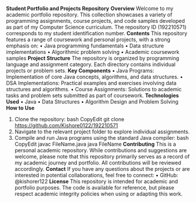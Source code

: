 **Student Portfolio and Projects Repository**
**Overview**
Welcome to my academic portfolio repository. This collection showcases a variety of programming assignments, course projects, and code samples developed as part of my Computer Science curriculum. The repository ID (192210571) corresponds to my student identification number.
**Contents**
This repository features a range of coursework and personal projects, with a strong emphasis on:
•	Java programming fundamentals
•	Data structure implementations
•	Algorithmic problem solving
•	Academic coursework samples
**Project Structure**
The repository is organized by programming language and assignment category. Each directory contains individual projects or problem sets.
**Key Components**
•	Java Programs: Implementation of core Java concepts, algorithms, and data structures.
•	DSA Implementations: Practical examples and exercises involving data structures and algorithms.
•	Course Assignments: Solutions to academic tasks and problem sets submitted as part of coursework.
**Technologies Used**
•	Java
•	Data Structures
•	Algorithm Design and Problem Solving
**How to Use**
1.	Clone the repository:
bash
CopyEdit
git clone https://github.com/Kishore0122/192210571
2.	Navigate to the relevant project folder to explore individual assignments.
3.	Compile and run Java programs using the standard Java compiler:
bash
CopyEdit
javac FileName.java java FileName 
**Contributing**
This is a personal academic repository. While contributions and suggestions are welcome, please note that this repository primarily serves as a record of my academic journey and portfolio. All contributions will be reviewed accordingly.
**Contact**
If you have any questions about the projects or are interested in potential collaborations, feel free to connect:
•	GitHub: @kishorer122
**License**
This repository is intended for academic and portfolio purposes. The code is available for reference, but please respect academic integrity policies when using or adapting this work.

